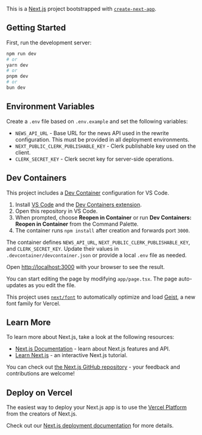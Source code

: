 This is a [Next.js](https://nextjs.org) project bootstrapped with [`create-next-app`](https://nextjs.org/docs/app/api-reference/cli/create-next-app).

## Getting Started

First, run the development server:

```bash
npm run dev
# or
yarn dev
# or
pnpm dev
# or
bun dev
```

## Environment Variables

Create a `.env` file based on `.env.example` and set the following variables:

- `NEWS_API_URL` - Base URL for the news API used in the rewrite configuration. This must be provided in all deployment environments.
- `NEXT_PUBLIC_CLERK_PUBLISHABLE_KEY` - Clerk publishable key used on the client.
- `CLERK_SECRET_KEY` - Clerk secret key for server-side operations.

## Dev Containers

This project includes a [Dev Container](https://containers.dev/) configuration for VS Code.

1. Install [VS Code](https://code.visualstudio.com/) and the [Dev Containers extension](https://marketplace.visualstudio.com/items?itemName=ms-vscode-remote.remote-containers).
2. Open this repository in VS Code.
3. When prompted, choose **Reopen in Container** or run **Dev Containers: Reopen in Container** from the Command Palette.
4. The container runs `npm install` after creation and forwards port `3000`.

The container defines `NEWS_API_URL`, `NEXT_PUBLIC_CLERK_PUBLISHABLE_KEY`, and `CLERK_SECRET_KEY`. Update their values in `.devcontainer/devcontainer.json` or provide a local `.env` file as needed.

Open [http://localhost:3000](http://localhost:3000) with your browser to see the result.

You can start editing the page by modifying `app/page.tsx`. The page auto-updates as you edit the file.

This project uses [`next/font`](https://nextjs.org/docs/app/building-your-application/optimizing/fonts) to automatically optimize and load [Geist](https://vercel.com/font), a new font family for Vercel.

## Learn More

To learn more about Next.js, take a look at the following resources:

- [Next.js Documentation](https://nextjs.org/docs) - learn about Next.js features and API.
- [Learn Next.js](https://nextjs.org/learn) - an interactive Next.js tutorial.

You can check out [the Next.js GitHub repository](https://github.com/vercel/next.js) - your feedback and contributions are welcome!

## Deploy on Vercel

The easiest way to deploy your Next.js app is to use the [Vercel Platform](https://vercel.com/new?utm_medium=default-template&filter=next.js&utm_source=create-next-app&utm_campaign=create-next-app-readme) from the creators of Next.js.

Check out our [Next.js deployment documentation](https://nextjs.org/docs/app/building-your-application/deploying) for more details.

